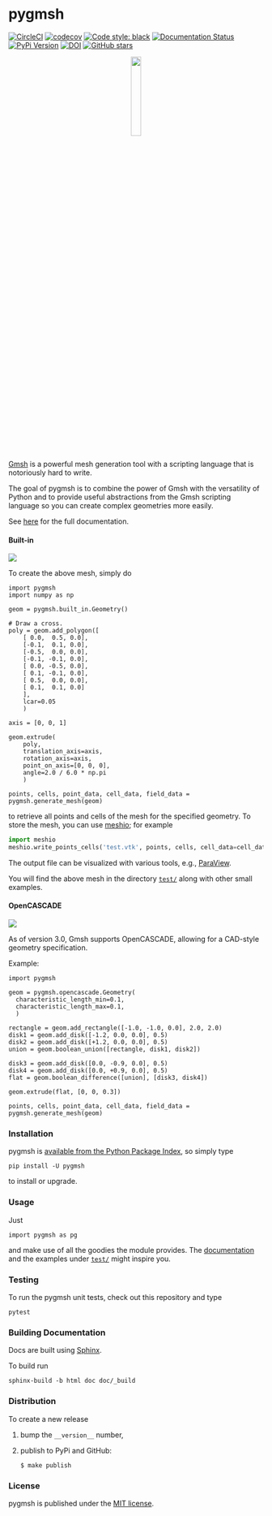 # pygmsh

[![CircleCI](https://img.shields.io/circleci/project/github/nschloe/pygmsh/master.svg)](https://circleci.com/gh/nschloe/pygmsh)
[![codecov](https://img.shields.io/codecov/c/github/nschloe/pygmsh.svg)](https://codecov.io/gh/nschloe/pygmsh)
[![Code style: black](https://img.shields.io/badge/code%20style-black-000000.svg)](https://github.com/ambv/black)
[![Documentation Status](https://readthedocs.org/projects/pygmsh/badge/?version=latest)](https://pygmsh.readthedocs.org/en/latest/?badge=latest)
[![PyPi Version](https://img.shields.io/pypi/v/pygmsh.svg)](https://pypi.org/project/pygmsh)
[![DOI](https://zenodo.org/badge/DOI/10.5281/zenodo.1173105.svg)](https://doi.org/10.5281/zenodo.1173105)
[![GitHub stars](https://img.shields.io/github/stars/nschloe/pygmsh.svg?logo=github&label=Stars&logoColor=white)](https://github.com/nschloe/pygmsh)

<p align="center">
  <img src="https://nschloe.github.io/pygmsh/logo.svg" width="20%">
</p>

[Gmsh](https://gmsh.info/) is a powerful mesh generation tool with a
scripting language that is notoriously hard to write.

The goal of pygmsh is to combine the power of Gmsh with the versatility of
Python and to provide useful abstractions from the Gmsh scripting language
so you can create complex geometries more easily.

See [here](https://pygmsh.readthedocs.io/en/latest/index.html) for the full
documentation.

#### Built-in

![](https://nschloe.github.io/pygmsh/screw.png)

To create the above mesh, simply do
```python,test
import pygmsh
import numpy as np

geom = pygmsh.built_in.Geometry()

# Draw a cross.
poly = geom.add_polygon([
    [ 0.0,  0.5, 0.0],
    [-0.1,  0.1, 0.0],
    [-0.5,  0.0, 0.0],
    [-0.1, -0.1, 0.0],
    [ 0.0, -0.5, 0.0],
    [ 0.1, -0.1, 0.0],
    [ 0.5,  0.0, 0.0],
    [ 0.1,  0.1, 0.0]
    ],
    lcar=0.05
    )

axis = [0, 0, 1]

geom.extrude(
    poly,
    translation_axis=axis,
    rotation_axis=axis,
    point_on_axis=[0, 0, 0],
    angle=2.0 / 6.0 * np.pi
    )

points, cells, point_data, cell_data, field_data = pygmsh.generate_mesh(geom)
```
to retrieve all points and cells of the mesh for the specified geometry.
To store the mesh, you can use [meshio](https://pypi.org/project/meshio);
for example
```python
import meshio
meshio.write_points_cells('test.vtk', points, cells, cell_data=cell_data)
```
The output file can be visualized with various tools, e.g.,
[ParaView](https://www.paraview.org/).

You will find the above mesh in the directory
[`test/`](https://github.com/nschloe/pygmsh/tree/master/test/) along with other
small examples.

#### OpenCASCADE

![](https://nschloe.github.io/pygmsh/puzzle.png)

As of version 3.0, Gmsh supports OpenCASCADE, allowing for a CAD-style geometry
specification.

Example:
```python,test
import pygmsh

geom = pygmsh.opencascade.Geometry(
  characteristic_length_min=0.1,
  characteristic_length_max=0.1,
  )

rectangle = geom.add_rectangle([-1.0, -1.0, 0.0], 2.0, 2.0)
disk1 = geom.add_disk([-1.2, 0.0, 0.0], 0.5)
disk2 = geom.add_disk([+1.2, 0.0, 0.0], 0.5)
union = geom.boolean_union([rectangle, disk1, disk2])

disk3 = geom.add_disk([0.0, -0.9, 0.0], 0.5)
disk4 = geom.add_disk([0.0, +0.9, 0.0], 0.5)
flat = geom.boolean_difference([union], [disk3, disk4])

geom.extrude(flat, [0, 0, 0.3])

points, cells, point_data, cell_data, field_data = pygmsh.generate_mesh(geom)
```

### Installation

pygmsh is [available from the Python Package
Index](https://pypi.org/project/pygmsh/), so simply type
```
pip install -U pygmsh
```
to install or upgrade.

### Usage

Just
```
import pygmsh as pg
```
and make use of all the goodies the module provides. The
[documentation](https://pygmsh.readthedocs.org/) and the examples under
[`test/`](https://github.com/nschloe/pygmsh/tree/master/test/)
might inspire you.


### Testing

To run the pygmsh unit tests, check out this repository and type
```
pytest
```

### Building Documentation

Docs are built using [Sphinx](http://www.sphinx-doc.org/en/stable/).

To build run
```
sphinx-build -b html doc doc/_build
```

### Distribution

To create a new release

1. bump the `__version__` number,

2. publish to PyPi and GitHub:
    ```
    $ make publish
    ```

### License

pygmsh is published under the [MIT license](https://en.wikipedia.org/wiki/MIT_License).
